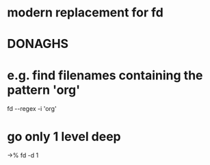# modern replacement for fd

# DONAGHS
# e.g.  find filenames containing the pattern 'org'
 fd --regex -i 'org'

# go only 1 level deep
->%  fd  -d 1 <searchpattern>
